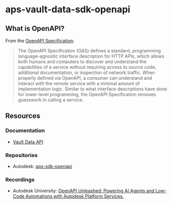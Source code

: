# aps-vault-data-sdk-openapi

## What is OpenAPI?

From the [OpenAPI Specification](https://github.com/OAI/OpenAPI-Specification):

> The OpenAPI Specification (OAS) defines a standard, programming language-agnostic interface description for HTTP APIs, which allows both humans and computers to discover and understand the capabilities of a service without requiring access to source code, additional documentation, or inspection of network traffic. When properly defined via OpenAPI, a consumer can understand and interact with the remote service with a minimal amount of implementation logic. Similar to what interface descriptions have done for lower-level programming, the OpenAPI Specification removes guesswork in calling a service.

## Resources

### Documentation

- [Vault Data API](https://aps.autodesk.com/en/docs/vaultdataapi/v2/reference/http/)

### Repositories

- Autodesk: [aps-sdk-openapi](https://github.com/autodesk-platform-services/aps-sdk-openapi)

### Recordings

- Autodesk University: [OpenAPI Unleashed: Powering AI Agents and Low-Code Automations with Autodesk Platform Services.](https://www.autodesk.com/autodesk-university/class/OpenAPI-Unleashed-Powering-AI-Agents-and-Low-Code-Automations-with-Autodesk-Platform-Services-2025)
